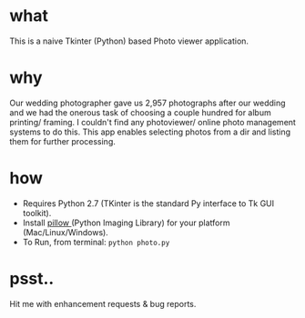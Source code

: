 # what
This is a naive Tkinter (Python) based Photo viewer application. 

# why
Our wedding photographer gave us 2,957 photographs after our wedding and we had the onerous task of choosing a couple hundred for album printing/ framing. I couldn't find any photoviewer/ online photo management systems to do this. 
This app enables selecting photos from a dir and listing them for further processing. 

# how
* Requires Python 2.7 (TKinter is the standard Py interface to Tk GUI toolkit).
* Install <a href="http://pillow.readthedocs.io/en/3.4.x/installation.html#windows-installation"> pillow </a> (Python Imaging Library) for your platform (Mac/Linux/Windows). 
* To Run, from terminal: `python photo.py`

# psst..
Hit me with enhancement requests & bug reports. 
